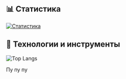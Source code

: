 ## 📊 Статистика
[![Статистика](https://github-readme-stats.vercel.app/api?username=leskoont&show_icons=true&count_private=true&theme=radical)](https://github.com/anuraghazra/github-readme-stats)

## 🔧 Технологии и инструменты
![Top Langs](https://github-readme-stats.vercel.app/api/top-langs/?username=leskoont&layout=compact&theme=radical)

Пу пу пу
